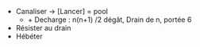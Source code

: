 - Canaliser -> [Lancer] = pool
    - \+ Decharge : n(n+1) /2 dégât, Drain de n,  portée 6
- Résister au drain
- Hébéter
